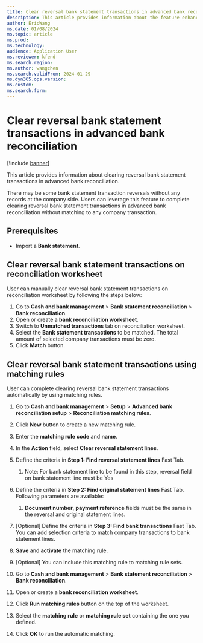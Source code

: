 ```yaml
---
title: Clear reversal bank statement transactions in advanced bank reconciliation
description: This article provides information about the feature enhancements in advanced bank reconciliation in 10.0.39.
author: EricWang
ms.date: 01/08/2024
ms.topic: article
ms.prod: 
ms.technology: 
audience: Application User
ms.reviewer: kfend
ms.search.region: 
ms.author: wangchen
ms.search.validFrom: 2024-01-29
ms.dyn365.ops.version: 
ms.custom: 
ms.search.form:  
---
```


# Clear reversal bank statement transactions in advanced bank reconciliation 

[!include [banner](../../includes/banner.md)]

This article provides information about clearing reversal bank statement transactions in advanced bank reconciliation. 

There may be some bank statement transaction reversals without any records at the company side. Users can leverage this feature to complete clearing reversal bank statement transactions in advanced bank reconciliation without matching to any company transaction.

## Prerequisites
-   Import a **Bank statement**.

## Clear reversal bank statement transactions on reconciliation worksheet

User can manually clear reversal bank statement transactions on reconciliation worksheet by following the steps below:

1. Go to **Cash and bank management** > **Bank statement reconciliation** > **Bank reconciliation**.
2. Open or create a **bank reconciliation worksheet**.
3. Switch to **Unmatched transactions** tab on reconciliation worksheet.
4. Select the **Bank statement transactions** to be matched. The total amount of selected company transactions must be zero.
5. Click **Match** button.

## Clear reversal bank statement transactions using matching rules

User can complete clearing reversal bank statement transactions automatically by using matching rules.

1. Go to **Cash and bank management** > **Setup** > **Advanced bank reconciliation setup** > **Reconciliation matching rules**.
2. Click **New** button to create a new matching rule.
3. Enter the **matching rule code** and **name**.
4. In the **Action** field, select **Clear reversal statement lines**.
5. Define the criteria in **Step 1: Find reversal statement lines** Fast Tab.
   1. Note: For bank statement line to be found in this step, reversal field on bank statement line must be Yes

6. Define the criteria in **Step 2: Find original statement lines** Fast Tab. Following parameters are available:
   1. **Document number**, **payment reference** fields must be the same in the reversal and original statement lines.

7. [Optional] Define the criteria in **Step 3: Find bank transactions** Fast Tab. You can add selection criteria to match company transactions to bank statement lines.
8. **Save** and **activate** the matching rule.
9. [Optional] You can include this matching rule to matching rule sets.
10. Go to **Cash and bank management** > **Bank statement reconciliation** > **Bank reconciliation**.
11. Open or create a **bank reconciliation worksheet**.
12. Click **Run matching rules** button on the top of the worksheet.
13. Select the **matching rule** or **matching rule set** containing the one you defined.
14. Click **OK** to run the automatic matching.

